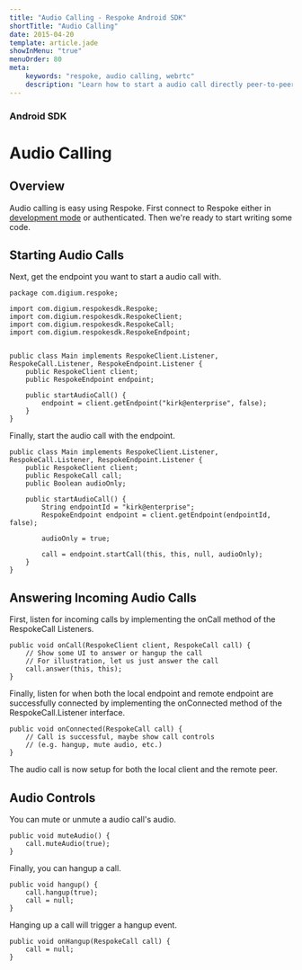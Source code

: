 ```yaml
---
title: "Audio Calling - Respoke Android SDK"
shortTitle: "Audio Calling"
date: 2015-04-20
template: article.jade
showInMenu: "true"
menuOrder: 80
meta:
    keywords: "respoke, audio calling, webrtc"
    description: "Learn how to start a audio call directly peer-to-peer"
---
```


### Android SDK
# Audio Calling

## Overview

Audio calling is easy using Respoke. First connect to Respoke either in [development mode](/client/android/getting-started.html) or authenticated. Then we're ready to start writing some code.

## Starting Audio Calls

Next, get the endpoint you want to start a audio call with.

    package com.digium.respoke;

    import com.digium.respokesdk.Respoke;
    import com.digium.respokesdk.RespokeClient;
    import com.digium.respokesdk.RespokeCall;
    import com.digium.respokesdk.RespokeEndpoint;


    public class Main implements RespokeClient.Listener, RespokeCall.Listener, RespokeEndpoint.Listener {
        public RespokeClient client;
        public RespokeEndpoint endpoint;
        
        public startAudioCall() {            
            endpoint = client.getEndpoint("kirk@enterprise", false);
        }
    }

Finally, start the audio call with the endpoint.

    public class Main implements RespokeClient.Listener, RespokeCall.Listener, RespokeEndpoint.Listener {
        public RespokeClient client;
        public RespokeCall call;
        public Boolean audioOnly;

        public startAudioCall() {
            String endpointId = "kirk@enterprise";
            RespokeEndpoint endpoint = client.getEndpoint(endpointId, false);
            
            audioOnly = true;
            
            call = endpoint.startCall(this, this, null, audioOnly);
        }
    }

## Answering Incoming Audio Calls

First, listen for incoming calls by implementing the onCall method of the RespokeCall Listeners.

    public void onCall(RespokeClient client, RespokeCall call) {
        // Show some UI to answer or hangup the call
        // For illustration, let us just answer the call
        call.answer(this, this);
    }

Finally, listen for when both the local endpoint and remote endpoint are successfully connected by implementing the onConnected method of the RespokeCall.Listener interface.

    public void onConnected(RespokeCall call) {
        // Call is successful, maybe show call controls 
        // (e.g. hangup, mute audio, etc.)
    }
    
The audio call is now setup for both the local client and the remote peer.

## Audio Controls

You can mute or unmute a audio call's audio.

    public void muteAudio() {
        call.muteAudio(true);
    }
    
Finally, you can hangup a call.

    public void hangup() {
        call.hangup(true);
        call = null;
    }
    
Hanging up a call will trigger a hangup event.

    public void onHangup(RespokeCall call) {
        call = null;
    }